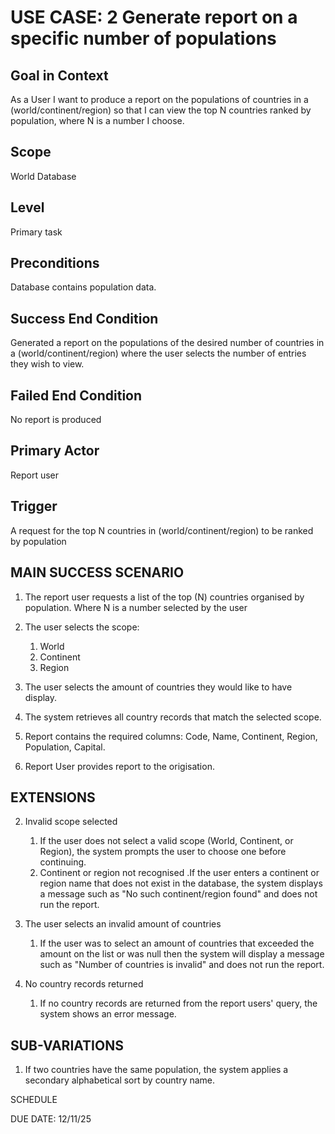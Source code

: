 # USE CASE: 2 Generate report on a specific number of populations

## Goal in Context

As a User I want to produce a report on the populations of countries in a (world/continent/region) so that I can view the top N countries ranked by population, where N is a number I choose.

## Scope

World Database

## Level

Primary task

## Preconditions

Database contains population data.

## Success End Condition

Generated a report on the populations of the desired number of countries in a (world/continent/region) where the user selects the number of entries they wish to view.

## Failed End Condition

No report is produced

## Primary Actor

Report user

## Trigger

A request for the top N countries in (world/continent/region) to be ranked by population

## MAIN SUCCESS SCENARIO

1. The report user requests a list of the top (N) countries organised by population. Where N is a number selected by the user

2. The user selects the scope:

   1. World
   2. Continent
   3. Region

3.  The user selects the amount of countries they would like to have display.

4.  The system retrieves all country records that match the selected scope.

5.  Report contains the required columns: Code, Name, Continent, Region, Population, Capital.

6.  Report User provides report to the origisation.

## EXTENSIONS

2. Invalid scope selected  
   1. If the user does not select a valid scope (World, Continent, or Region), the system prompts the user to choose one before continuing.
   2. Continent or region not recognised .If the user enters a continent or region name that does not exist in the database, the system displays a message such as "No such continent/region found" and does not run the report.

3. The user selects an invalid amount of countries
   1. If the user was to select an amount of countries that exceeded the amount on the list or was null then the system will display a message such as "Number of countries is invalid" and does not run the report.

4. No country records returned  
   1. If no country records are returned from the report users' query, the system shows an error message.

## SUB-VARIATIONS

1. If two countries have the same population, the system applies a secondary alphabetical sort by country name.

SCHEDULE

DUE DATE: 12/11/25

